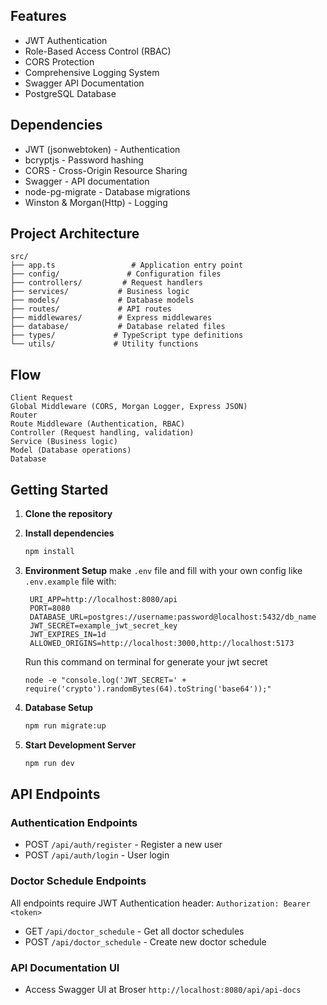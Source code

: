 ## Features

- JWT Authentication
- Role-Based Access Control (RBAC)
- CORS Protection
- Comprehensive Logging System
- Swagger API Documentation
- PostgreSQL Database

##  Dependencies
- JWT (jsonwebtoken) - Authentication
- bcryptjs  - Password hashing
- CORS  - Cross-Origin Resource Sharing
- Swagger - API documentation
- node-pg-migrate - Database migrations
- Winston & Morgan(Http) - Logging

## Project Architecture
```
src/
├── app.ts                 # Application entry point
├── config/               # Configuration files
├── controllers/         # Request handlers
├── services/           # Business logic
├── models/             # Database models
├── routes/             # API routes
├── middlewares/        # Express middlewares
├── database/           # Database related files
├── types/             # TypeScript type definitions
└── utils/             # Utility functions
```
## Flow 

   ```
   Client Request 
   Global Middleware (CORS, Morgan Logger, Express JSON)
   Router
   Route Middleware (Authentication, RBAC)
   Controller (Request handling, validation)
   Service (Business logic)
   Model (Database operations)
   Database
   ```

## Getting Started

1. **Clone the repository**

2. **Install dependencies**
   ```bash
   npm install
   ```

3. **Environment Setup**
   make `.env` file and fill with your own config like `.env.example` file with:
   ```
    URI_APP=http://localhost:8080/api
    PORT=8080
    DATABASE_URL=postgres://username:password@localhost:5432/db_name
    JWT_SECRET=example_jwt_secret_key
    JWT_EXPIRES_IN=1d
    ALLOWED_ORIGINS=http://localhost:3000,http://localhost:5173
   ```

   Run this command on terminal for generate your jwt secret
   ```
   node -e "console.log('JWT_SECRET=' + require('crypto').randomBytes(64).toString('base64'));"
   ```

4. **Database Setup**
   ```bash
   npm run migrate:up
   ```

5. **Start Development Server**
   ```bash
   npm run dev
   ```

## API Endpoints

### Authentication Endpoints
- POST `/api/auth/register` - Register a new user
- POST `/api/auth/login` - User login

### Doctor Schedule Endpoints
All endpoints require JWT Authentication header: `Authorization: Bearer <token>`

- GET `/api/doctor_schedule` - Get all doctor schedules
- POST `/api/doctor_schedule` - Create new doctor schedule

### API Documentation UI 
- Access Swagger UI at Broser `http://localhost:8080/api/api-docs`
